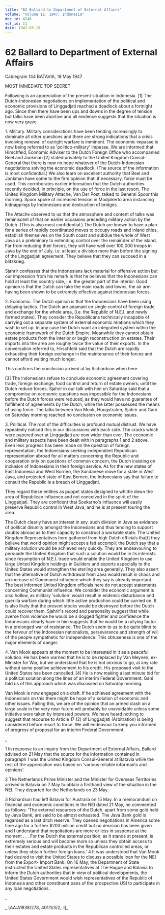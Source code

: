 ```yaml
---
title: "62 Ballard to Department of External Affairs"
volume: "Volume 11: 1947, Indonesia"
doc_id: 4246
vol_id: 11
date: 1947-05-19
---
```


# 62 Ballard to Department of External Affairs

Cablegram 144 BATAVIA, 19 May 1947

MOST IMMEDIATE TOP SECRET

Following is an appreciation of the present situation in Indonesia. [1] The Dutch-Indonesian negotiations on implementation of the political and economic provisions of Linggadjati reached a deadlock about a fortnight ago. Since then there have been ups and downs in the degree of tension but talks have been abortive and all evidence suggests that the situation is now very grave.

1\. Military. Military considerations have been tending increasingly to dominate all other questions and there are strong indications that a crisis involving renewal of outright warfare is imminent. The economic impasse is now being referred to as 'politico-military' impasse. We are informed that Hirschfeld, Economic Adviser to the Dutch Foreign Office who accompanied Beel and Jonkman [2] stated privately to the United Kingdom Consul- General that there is now no hope whatever of the Dutch-Indonesian negotiations solving the economic deadlock. (The source of the information is most confidential.) We also learn on excellent authority that Beel and Jonkman have come to the firm opinion that, if necessary, force must be used. This corroborates earlier information that the Dutch authorities recently decided, in principle, on the use of force in the last resort. The United Kingdom Military Attache, Van Der Post, talked to General Spoor this morning. Spoor spoke of increased tension in Modjokerto area instancing kidnappings by Indonesians and destruction of bridges.

The Attache observed to us that the atmosphere and content of talks was reminiscent of that on earlier occasions preceding military action by the Dutch. (This is also most confidential.) The Dutch are known to have a plan for a series of rapidly coordinated moves to occupy roads and inland cities, establish themselves on the South coast and subdue the whole of West Java as a preliminary to extending control over the remainder of the island. Far from reducing their forces, they will have well over 100,000 troops in Java by the end of July, i.e. at least a division more than before the signing of the Linggadjati agreement. They believe that they can succeed in a blitzkrieg.

Sjahrir confesses that the Indonesians lack material for offensive action but our impression from his remark is that he believes that the Indonesians can hold at least the country side, i.e. the greater part of the interior. Good opinion is that the Dutch can take the main roads and towns, the air arm having been shown to be extremely effective against Indonesian forces.

2\. Economic. The Dutch opinion is that the Indonesians have been using delaying tactics. The Dutch are adamant on single control of foreign trade and exchange for the whole area, (i.e. the Republic of N.E.I. and newly formed states). They consider the Republicans technically incapable of carrying out a separate system of external economic relations which they wish to set up. In any case the Dutch want an integrated system within the economic framework of the Dutch Empire. Meanwhile they cannot obtain estate products from the interior or begin reconstruction on estates. Their imports into the area are roughly twice the value of their exports. In the conversation referred to, Hirschfeld said that the Dutch are rapidly exhausting their foreign exchange in the maintenance of their forces and cannot afford waiting much longer.

This confirms the conclusion arrived at by Richardson when here.

[3] The Indonesians refuse to conclude economic agreement covering trade, foreign exchange, food control and return of estate owners, until the Dutch reduce forces. Sjahrir in our talk with him on Saturday said that a compromise on economic questions was impossible for the Indonesians before the Dutch forces were reduced, as they would have no guarantee of fulfilment of agreements by the Dutch, while the latter possessed the means of using force. The talks between Van Mook, Hoogstraten, Sjahrir and Gani on Saturday morning reached no conclusion on economic issues.

3\. Political. The root of the difficulties is profound mutual distrust. We have repeatedly noticed this in our discussions with each side. The cracks which were papered over at Linggadjati are now wider than ever. The economic and military aspects have been dealt with in paragraphs 1 and 2 above. Even less progress has been made on the question of foreign representation, the Indonesians seeking independent Republican representation abroad for all matters concerning the Republic and cooperation only on questions of common concern, the Dutch insisting on inclusion of Indonesians in their foreign service. As for the new states of East Indonesia and West Borneo, the Sundanese move for a state in West Java, and projected state of East Borneo, the Indonesians say that failure to consult the Republic is a breach of Linggadjati.

They regard these entities as puppet states designed to whittle down the area of Republican influence and not conceived in the spirit of the Linggadjati. They are confident that Soekarno's influence will easily preserve Republic control in West Java, and he is at present touring the area.

The Dutch clearly have an interest in any. such division in Java as evidence of political disunity amongst the Indonesians and thus tending to support doubts abroad as to their capacity to construct a workable state. The United Kingdom Representatives here gathered from high Dutch officials tha[t] they believe that world opinion might accept a fait accompli; the Dutch say that a military solution would be achieved very quickly. They are endeavouring to persuade the United Kingdom that such a solution would be in its interests since resumption of N.E.I. trade would enable the United Kingdom to use large United Kingdom holdings in Guilders and exports especially to the United States would strengthen the sterling area generally. They also assert that the alternative of Dutch withdrawal from Java would result in chaos and an increase of Communist influence which they say is already important. The best informed United Kingdom officials here do not accept statements concerning Communist influence. We consider the economic argument is also hollow, as military 'solution' would result in endemic disturbance and guerilla warfare during which little active production could be carried on. It is also likely that the present stocks would be destroyed before the Dutch could recover them. Sjahrir's record and personality suggest that while averse from violence he would be a dogged fighter and confidence the Indonesians clearly have in him suggests that he would be a rallying factor in a prolonged war of resistance. The Dutch seem to us to be quite blind to the fervour of the Indonesian nationalists, perseverance and strength of will of the people sympathetic for independence. This obtuseness is one of the major elements of danger.

4\. Van Mook appears at the moment to be interested in it as a peaceful solution. He has been warned that he is to be replaced by Van Meynen, ex-Minister for War, but we understand that he is not anxious to go, at any rate without some positive achievement to his credit. His proposed visit to the United States has been cancelled. [4] He is now making a last minute bid for a political solution along the lines of an interim Federal Government. Gani told us of this approach which was discussed on Saturday morning.

Van Mook is now engaged on a draft. If he achieved agreement with the Indonesians on this there might be hope of a solution of economic and other issues. Failing this, we are of the opinion that an armed clash on a large scale in the very near future will probably be unavoidable unless some initiative were taken by interested powers. We have heard nothing to suggest that recourse to Article 17 (2) of Linggadjati (Arbitration) is being considered before resort to force. We will endeavour to keep you informed of progress of proposal for an interim Federal Government.

_

1 In response to an inquiry from the Department of External Affairs, Ballard advised on 21 May that the source for the information contained in paragraph 1 was the United Kingdom Consul-General at Batavia while the rest of the appreciation was based on 'various reliable informants and opinions'.

2 The Netherlands Prime Minister and the Minister for Overseas Territories arrived in Batavia on 7 May to obtain a firsthand view of the situation in the NEI. They departed for the Netherlands on 23 May.

3 Richardson had left Batavia for Australia on 15 May. In a memorandum on financial and economic conditions in the NEI dated 21 May, he commented as follows: 'The external resources of the Dutch, apart from some gold held by Java Bank, are said to be almost exhausted. The Java Bank gold is regarded as a last ditch reserve. They opened negotiations in America some time ago for a further $200 million credit but no decision has been given and I understand that negotiations are more or less in suspense at the moment . . . For the Dutch the external position, as it stands at present, is extremely serious and will become more so unless they obtain access to their estates and estate products in the Republican controlled areas, or unless they obtain further foreign loans.' 4 It was understood that Van Mook had desired to visit the United States to discuss a possible loan for the NEI from the Export- Import Bank. On 16 May, the Department of State instructed the United States representatives at The Hague and Batavia to inform the Dutch authorities that in view of political developments, the United States Government would wish representatives of the Republic of Indonesia and other constituent pans of the prospective USI to participate in any loan negotiations.

_

_ [AA:A1838/278, 401/1/3/2, ii]_
